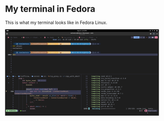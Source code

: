# My terminal in Fedora
This is what my terminal looks like in Fedora Linux. 

![](https://github.com/NoelMatero/MyTerminalConfig/blob/main/images/scheenshot_1.png)
